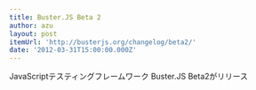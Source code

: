 ```yaml
---
title: Buster.JS Beta 2
author: azu
layout: post
itemUrl: 'http://busterjs.org/changelog/beta2/'
date: '2012-03-31T15:00:00.000Z'
---
```

JavaScriptテスティングフレームワーク Buster.JS Beta2がリリース
